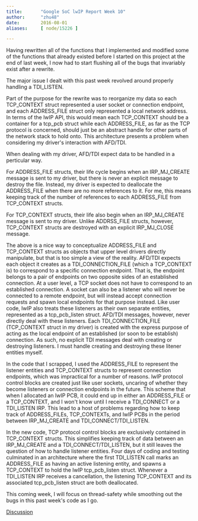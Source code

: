 ```yaml
---
title:       "Google SoC lwIP Report Week 10"
author:      "zhu48"
date:        2016-08-01
aliases:     [ node/15226 ]

---
```


<p>Having rewritten all of the functions that I implemented and modified some of the functions that already existed before I started on this project at the end of last week, I now had to start flushing all of the bugs that invariably exist after a rewrite.&nbsp;</p>
<p>The major issue I dealt with this past week revolved around properly handling a TDI_LISTEN.&nbsp;</p>
<p>Part of the purpose for the rewrite was to reorganize my data so each TCP_CONTEXT struct represented a user socket or connection endpoint, and each ADDRESS_FILE struct only represented a local network address. In terms of the lwIP API, this would mean each TCP_CONTEXT should be a container for a tcp_pcb struct while each ADDRESS_FILE, as far as the TCP protocol is concerned, should just be an abstract handle for other parts of the network stack to hold onto. This architecture presents a problem when considering my driver's interaction with AFD/TDI.&nbsp;</p>
<p>When dealing with my driver, AFD/TDI expect data to be handled in a perticular way.</p>
<p>For ADDRESS_FILE structs, their life cycle begins when an IRP_MJ_CREATE message is sent to my driver, but there is never an explicit message to destroy the file. Instead, my driver is expected to deallocate the ADDRESS_FILE when there are no more references to it. For me, this means keeping track of the number of references to each ADDRESS_FILE from TCP_CONTEXT structs.&nbsp;</p>
<p>For TCP_CONTEXT structs, their life also begin when an IRP_MJ_CREATE message is sent to my driver. Unlike ADDRSS_FILE structs, however, TCP_CONTEXT structs are destroyed with an explicit IRP_MJ_CLOSE message.&nbsp;</p>
<p>The above is a nice way to conceptualize ADDRESS_FILE and TCP_CONTEXT structs as objects that upper level drivers directly manipulate, but that is too simple a view of the reality. AFD/TDI expects each object it creates as a TDI_CONNECTION_FILE (which a TCP_CONTEXT is) to correspond to a specific connection endpoint. That is, the endpoint belongs to a pair of endpoints on two opposite sides of an established connection. At a user level, a TCP socket does not have to correspond to an established connection. A socket can also be a listener who will never be connected to a remote endpoint, but will instead accept connection requests and spawn local endpoints for that purpose instead. Like user code, lwIP also treats these listeners as their own separate entities, represented as a tcp_pcb_listen struct. AFD/TDI messages, however, never directly deal with these listeners. Each TDI_CONNECTION_FILE (TCP_CONTEXT struct in my driver) is created with the express purpose of acting as the local endpoint of an established (or soon to be establish) connection. As such, no explicit TDI messages deal with creating or destroying listeners. I must handle creating and destroying these litener entities myself.&nbsp;</p>
<p>In the code that I scrapped, I used the ADDRESS_FILE to represent the listener entities and TCP_CONTEXT structs to represent connection endpoints, which was impractical for a number of reasons. lwIP protocol control blocks are created just like user sockets, uncaring of whether they become listeners or connection endpoints in the future. This scheme that when I allocated an lwIP PCB, it could end up in either an ADDRESS_FILE or a TCP_CONTEXT, and I won't know until I receive a TDI_CONNECT or a TDI_LISTEN IRP. This lead to a host of problems regarding how to keep track of ADDRESS_FILEs, TCP_CONTEXTs, and lwIP PCBs in the period between IRP_MJ_CREATE and TDI_CONNECT/TDI_LISTEN.&nbsp;</p>
<p>In the new code, TCP protocol control blocks are exclusively contained in TCP_CONTEXT structs. This simplifies keeping track of data between an IRP_MJ_CREATE and a TDI_CONNECT/TDI_LISTEN, but it still leaves the question of how to handle listener entities. Four days of coding and testing culminated in an architecture where the first TDI_LISTEN call marks an ADDRESS_FILE as having an active listening entity, and spawns a TCP_CONTEXT to hold the lwIP tcp_pcb_listen struct. Whenever a TDI_LISTEN IRP receives a cancellation, the listening TCP_CONTEXT and its associated tcp_pcb_listen struct are both deallocated.&nbsp;</p>
<p>This coming week, I will focus on thread-safety while smoothing out the bugs in this past week's code as I go.&nbsp;</p>
<p><a href="https://www.reactos.org/forum/viewtopic.php?f=2&amp;t=15697">Discussion</a></p>

